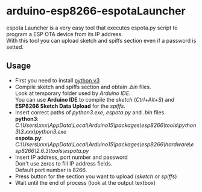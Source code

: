# arduino-esp8266-espotaLauncher
espota Launcher is a very easy tool that executes espota.py script to program a ESP OTA device from its IP address.<br>
With this tool you can upload sketch and spiffs section even if a password is setted.

## Usage
- First you need to install [python v3](https://www.python.org/downloads/)
- Compile sketch and spiffs section and obtain *.bin* files.<br>
Look at temporary folder used by *Arduino IDE*.<br>
You can use **Arduino IDE** to compile the *sketch* (*Ctrl+Alt+S*) and **ESP8266 Sketch Data Upload** for the *spiffs*.
- Insert correct paths of *python3.exe*, *espota.py* and *.bin* files.<br>
**python3**: *C:\Users\xxx\AppData\Local\Arduino15\packages\esp8266\tools\python3\3.xxx\python3.exe*<br>
**espota.py**: *C:\Users\xxx\AppData\Local\Arduino15\packages\esp8266\hardware\esp8266\2.6.3\tools\espota.py*<br>
- Insert IP address, port number and password<br>
Don't use zeros to fill IP address fields.<br>Default port number is 8266.
- Press button for the section you want to upload (*sketch* or *spiffs*)
- Wait until the end of process (look at the output textbox)

